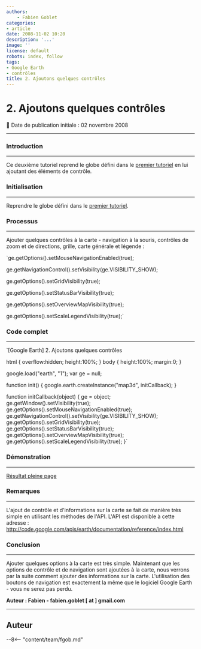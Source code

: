 ```yaml
---
authors:
    - Fabien Goblet
categories:
- article
date: 2008-11-02 10:20
description: '...'
image: ''
license: default
robots: index, follow
tags:
- Google Earth
- contrôles
title: 2. Ajoutons quelques contrôles
---
```


# 2. Ajoutons quelques contrôles

:calendar: Date de publication initiale : 02 novembre 2008

----

### Introduction

---

Ce deuxième tutoriel reprend le globe défini dans le [premier tutoriel](http://www.geotribu.net/node/49) en lui ajoutant des éléments de contrôle.  

### Initialisation

---

Reprendre le globe défini dans le [premier tutoriel](http://www.geotribu.net/node/49).  

### Processus

---

Ajouter quelques contrôles à la carte - navigation à la souris, contrôles de zoom et de directions, grille, carte générale et légende :  

`ge.getOptions().setMouseNavigationEnabled(true);  

ge.getNavigationControl().setVisibility(ge.VISIBILITY_SHOW);  

ge.getOptions().setGridVisibility(true);  

ge.getOptions().setStatusBarVisibility(true);  

ge.getOptions().setOverviewMapVisibility(true);  

ge.getOptions().setScaleLegendVisibility(true);`  

### Code complet

---

`[Google Earth] 2. Ajoutons quelques contrôles

html { overflow:hidden; height:100%; }
body { height:100%; margin:0; }

google.load("earth", "1");
var ge = null;

function init() {
google.earth.createInstance("map3d", initCallback);
}

function initCallback(object) {
ge = object;
ge.getWindow().setVisibility(true);
ge.getOptions().setMouseNavigationEnabled(true);
ge.getNavigationControl().setVisibility(ge.VISIBILITY\_SHOW);
ge.getOptions().setGridVisibility(true);
ge.getOptions().setStatusBarVisibility(true);
ge.getOptions().setOverviewMapVisibility(true);
ge.getOptions().setScaleLegendVisibility(true);
}`  

### Démonstration

---

[Résultat pleine page](http://88.191.39.115/fabien/geotribu/%5bgeotribu%5d_Google-Earth_tuto2.html)

### Remarques

---

L'ajout de contrôle et d'informations sur la carte se fait de manière très simple en utilisant les méthodes de l'API.
L'API est disponible à cette adresse : <http://code.google.com/apis/earth/documentation/reference/index.html>

### Conclusion

---

Ajouter quelques options à la carte est très simple.
Maintenant que les options de contrôle et de navigation sont ajoutées à la carte, nous verrons par la suite comment ajouter des informations sur la carte.
L'utilisation des boutons de navigation est exactement la même que le logiciel Google Earth - vous ne serez pas perdu.

**Auteur : Fabien - fabien.goblet [ at ] gmail.com**

----

## Auteur

--8<-- "content/team/fgob.md"
